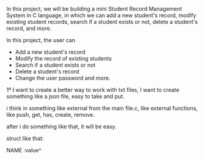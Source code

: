 In this project, we will be building a mini Student Record Management System in C language, in which we can add a new student's record, modify existing student records, search if a student exists or not, delete a student's record, and more.

In this project, the user can

- Add a new student's record
- Modify the record of existing students
- Search if a student exists or not
- Delete a student's record
- Change the user password and more.


1º 
I want to create a better way to work with txt files, I want to create something like a json file, easy to take and put.

i think in something like external from the main file.c, like external functions, like push, get, has, create, remove.

after i do something like that, it will be easy.

struct like that:

NAME :value^
